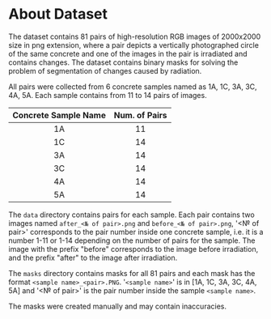 # About Dataset

The dataset contains 81 pairs of high-resolution RGB images of 2000x2000 size in png extension, where a pair depicts a vertically photographed circle of the same concrete and one of the images in the pair is irradiated and contains changes. The dataset contains binary masks for solving the problem of segmentation of changes caused by radiation.

All pairs were collected from 6 concrete samples named as 1A, 1C, 3A, 3C, 4A, 5A. Each sample contains from 11 to 14 pairs of images.

| Concrete Sample Name | Num. of Pairs |
| :------------------: | :-----------: |
|          1A          |      11      |
|          1C          |      14      |
|          3A          |      14      |
|          3C          |      14      |
|          4A          |      14      |
|          5A          |      14      |

The ``data`` directory contains pairs for each sample. Each pair contains two images named ``after_<№ of pair>.png`` and ``before_<№ of pair>.png``, '<№ of pair>' corresponds to the pair number inside one concrete sample, i.e. it is a number 1-11 or 1-14 depending on the number of pairs for the sample. The image with the prefix "before" corresponds to the image before irradiation, and the prefix "after" to the image after irradiation.

The ``masks`` directory contains masks for all 81 pairs and each mask has the format ``<sample name>_<pair>.PNG``. '`<sample name>`' is in [1A, 1C, 3A, 3C, 4A, 5A] and '<№ of pair>' is the pair number inside the sample `<sample name>`.

The masks were created manually and may contain inaccuracies.

